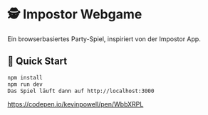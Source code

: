 # 🕵️ Impostor Webgame

Ein browserbasiertes Party-Spiel, inspiriert von der Impostor App.

## 🚀 Quick Start
```bash
npm install
npm run dev
Das Spiel läuft dann auf http://localhost:3000
```
https://codepen.io/kevinpowell/pen/WbbXRPL
